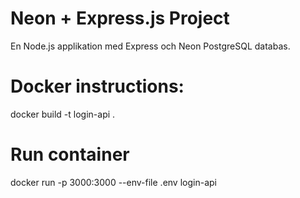 # Neon + Express.js Project

En Node.js applikation med Express och Neon PostgreSQL databas.

# Docker instructions:

docker build -t login-api .

# Run container

docker run -p 3000:3000 --env-file .env login-api
